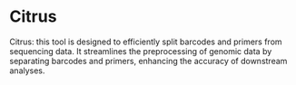 # Citrus
Citrus: this tool is designed to efficiently split barcodes and primers from sequencing data. It streamlines the preprocessing of genomic data by separating barcodes and primers, enhancing the accuracy of downstream analyses.
